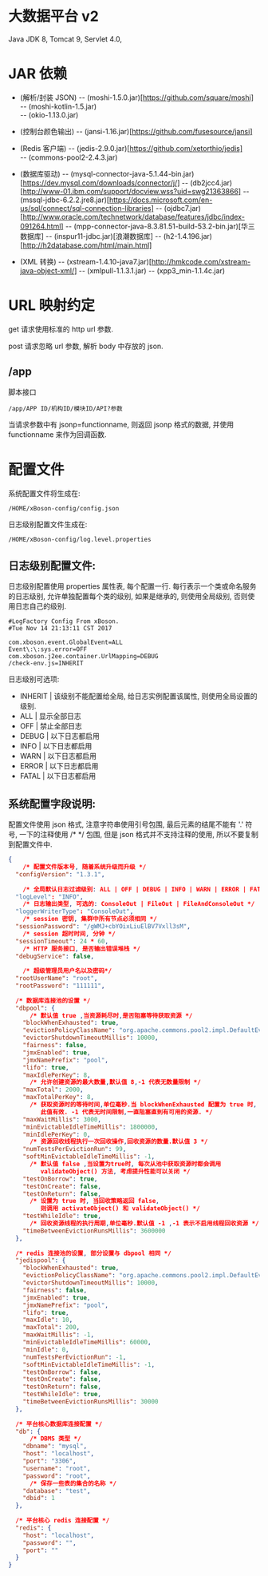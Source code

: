 # 大数据平台 v2

Java JDK 8, Tomcat 9, Servlet 4.0,


# JAR 依赖

* (解析/封装 JSON)
    -- (moshi-1.5.0.jar)[https://github.com/square/moshi]  
		-- (moshi-kotlin-1.5.jar)  
		-- (okio-1.13.0.jar)  
		
* (控制台颜色输出)
    -- (jansi-1.16.jar)[https://github.com/fusesource/jansi]  

* (Redis 客户端)
    -- (jedis-2.9.0.jar)[https://github.com/xetorthio/jedis]  
    -- (commons-pool2-2.4.3.jar)  
    
* (数据库驱动)
    -- (mysql-connector-java-5.1.44-bin.jar)[https://dev.mysql.com/downloads/connector/j/]
    -- (db2jcc4.jar)[http://www-01.ibm.com/support/docview.wss?uid=swg21363866]
    -- (mssql-jdbc-6.2.2.jre8.jar)[https://docs.microsoft.com/en-us/sql/connect/sql-connection-libraries]
    -- (ojdbc7.jar)[http://www.oracle.com/technetwork/database/features/jdbc/index-091264.html]
    -- (mpp-connector-java-8.3.81.51-build-53.2-bin.jar)[华三数据库]
    -- (inspur11-jdbc.jar)[浪潮数据库]
    -- (h2-1.4.196.jar)[http://h2database.com/html/main.html]
    
* (XML 转换)
    -- (xstream-1.4.10-java7.jar)[http://hmkcode.com/xstream-java-object-xml/]
    -- (xmlpull-1.1.3.1.jar)
    -- (xpp3_min-1.1.4c.jar)

		
# URL 映射约定

get 请求使用标准的 http url 参数.

post 请求忽略 url 参数, 解析 body 中存放的 json.


## /app

脚本接口

`/app/APP ID/机构ID/模块ID/API?参数`

当请求参数中有 jsonp=functionname, 则返回 jsonp 格式的数据, 
并使用 functionname 来作为回调函数.


# 配置文件 

系统配置文件将生成在:

  `/HOME/xBoson-config/config.json`
  
日志级别配置文件生成在:

  `/HOME/xBoson-config/log.level.properties`
  
  
## 日志级别配置文件:

  日志级别配置使用 properties 属性表, 每个配置一行.
  每行表示一个类或命名服务的日志级别, 允许单独配置每个类的级别,
  如果是继承的, 则使用全局级别, 否则使用日志自己的级别.

```properties
#LogFactory Config From xBoson.
#Tue Nov 14 21:13:11 CST 2017

com.xboson.event.GlobalEvent=ALL
Event\:\:sys.error=OFF
com.xboson.j2ee.container.UrlMapping=DEBUG
/check-env.js=INHERIT
```

日志级别可选项:

  * INHERIT | 该级别不能配置给全局, 给日志实例配置该属性, 则使用全局设置的级别.
  * ALL     | 显示全部日志
  * OFF     | 禁止全部日志
  * DEBUG   | 以下日志都启用
  * INFO    | 以下日志都启用
  * WARN    | 以下日志都启用
  * ERROR   | 以下日志都启用
  * FATAL   | 以下日志都启用
  
  
## 系统配置字段说明:

  配置文件使用 json 格式, 注意字符串使用引号包围, 最后元素的结尾不能有 '.' 符号,
  一下的注释使用 /* */ 包围, 但是 json 格式并不支持注释的使用, 所以不要复制到配置文件中.
  
```json
{
    /* 配置文件版本号, 随着系统升级而升级 */
  "configVersion": "1.3.1",
  
    /* 全局默认日志过滤级别: ALL | OFF | DEBUG | INFO | WARN | ERROR | FATAL */
  "logLevel": "INFO",
    /* 日志输出类型, 可选的: ConsoleOut | FileOut | FileAndConsoleOut */
  "loggerWriterType": "ConsoleOut",
    /* session 密钥, 集群中所有节点必须相同 */
  "sessionPassword": "/gWMJ+cbYOixLiuElBV7Vxll3sM",
    /* session 超时时间, 分钟 */
  "sessionTimeout": 24 * 60,
    /* HTTP 服务接口, 是否输出错误堆栈 */
  "debugService": false,
  
    /* 超级管理员用户名以及密码*/
  "rootUserName": "root",
  "rootPassword": "111111",
  
  /* 数据库连接池的设置 */
  "dbpool": {
      /* 默认值 true ,当资源耗尽时,是否阻塞等待获取资源 */
    "blockWhenExhausted": true,
    "evictionPolicyClassName": "org.apache.commons.pool2.impl.DefaultEvictionPolicy",
    "evictorShutdownTimeoutMillis": 10000,
    "fairness": false,
    "jmxEnabled": true,
    "jmxNamePrefix": "pool",
    "lifo": true,
    "maxIdlePerKey": 8,
      /* 允许创建资源的最大数量,默认值 8,-1 代表无数量限制 */
    "maxTotal": 2000, 
    "maxTotalPerKey": 8,
      /* 获取资源时的等待时间,单位毫秒.当 blockWhenExhausted 配置为 true 时,
         此值有效. -1 代表无时间限制,一直阻塞直到有可用的资源. */
    "maxWaitMillis": 3000,
    "minEvictableIdleTimeMillis": 1800000,
    "minIdlePerKey": 0,
      /* 资源回收线程执行一次回收操作,回收资源的数量.默认值 3 */
    "numTestsPerEvictionRun": 99,
    "softMinEvictableIdleTimeMillis": -1,
      /* 默认值 false ,当设置为true时, 每次从池中获取资源时都会调用
         validateObject() 方法, 考虑提升性能可以关闭 */
    "testOnBorrow": true,
    "testOnCreate": false,
    "testOnReturn": false,
      /* 设置为 true 时, 当回收策略返回 false,
         则调用 activateObject() 和 validateObject() */
    "testWhileIdle": true,
      /* 回收资源线程的执行周期,单位毫秒.默认值 -1 ,-1 表示不启用线程回收资源 */
    "timeBetweenEvictionRunsMillis": 3600000
  },
  
  /* redis 连接池的设置, 部分设置与 dbpool 相同 */
  "jedispool": {
    "blockWhenExhausted": true,
    "evictionPolicyClassName": "org.apache.commons.pool2.impl.DefaultEvictionPolicy",
    "evictorShutdownTimeoutMillis": 10000,
    "fairness": false,
    "jmxEnabled": true,
    "jmxNamePrefix": "pool",
    "lifo": true,
    "maxIdle": 10,
    "maxTotal": 200,
    "maxWaitMillis": -1,
    "minEvictableIdleTimeMillis": 60000,
    "minIdle": 0,
    "numTestsPerEvictionRun": -1,
    "softMinEvictableIdleTimeMillis": -1,
    "testOnBorrow": false,
    "testOnCreate": false,
    "testOnReturn": false,
    "testWhileIdle": true,
    "timeBetweenEvictionRunsMillis": 30000
  },
  
  /* 平台核心数据库连接配置 */
  "db": {
      /* DBMS 类型 */
    "dbname": "mysql",
    "host": "localhost",
    "port": "3306",
    "username": "root",
    "password": "root",
      /* 保存一些表的集合的名称 */
    "database": "test",
    "dbid": 1
  },
  
  /* 平台核心 redis 连接配置 */
  "redis": {
    "host": "localhost",
    "password": "",
    "port": ""
  }
}
```
